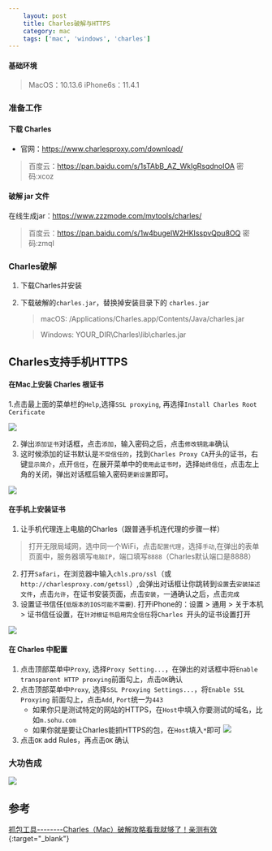 ```yaml
---
    layout: post
    title: Charles破解与HTTPS
    category: mac
    tags: ['mac', 'windows', 'charles']
---
```

#### 基础环境
> MacOS：10.13.6       iPhone6s：11.4.1

### 准备工作
#### 下载 Charles
- 官网：https://www.charlesproxy.com/download/
> 百度云：https://pan.baidu.com/s/1sTAbB_AZ_WkIgRsqdnoIOA  密码:xcoz

#### 破解 jar 文件
在线生成jar：https://www.zzzmode.com/mytools/charles/
> 百度云：https://pan.baidu.com/s/1w4bugeIW2HKIsspvQpu8OQ  密码:zmql

### Charles破解
1. 下载Charles并安装
2. 下载破解的`charles.jar`，替换掉安装目录下的 `charles.jar`
    > macOS: /Applications/Charles.app/Contents/Java/charles.jar

    > Windows: YOUR_DIR\Charles\lib\charles.jar

## Charles支持手机HTTPS
#### 在Mac上安装 Charles 根证书
1.点击最上面的菜单栏的`Help`,选择`SSL proxying`, 再选择`Install Charles Root Cerificate`

![](//cdn.jiangxiaokun.com/img/blog/charles-01.png)

2. 弹出`添加证书`对话框，点击`添加`，输入密码之后，点击`修改钥匙串`确认
3. 这时候添加的证书默认是`不受信任的`，找到`Charles Proxy CA`开头的证书，右键`显示简介`，点开`信任`，在展开菜单中的`使用此证书时`，选择`始终信任`，点击左上角的关闭，弹出对话框后输入密码`更新设置`即可。

![](//cdn.jiangxiaokun.com/img/blog/charles-02.png)

#### 在手机上安装证书
1. 让手机代理连上电脑的Charles（跟普通手机连代理的步骤一样）
> 打开无限局域网，选中同一个WiFi，点击`配置代理`，选择`手动`,在弹出的表单页面中，服务器填写`电脑IP`，端口填写`8888`（Charles默认端口是8888）
2. 打开`Safari`，在浏览器中输入`chls.pro/ssl`（或`http://charlesproxy.com/getssl`）,会弹出对话框让你跳转到`设置`去`安装描述文件`，点击`允许`，在证书安装页面，点击`安装`，一通确认之后，点击`完成`
3. 设置证书信任(`低版本的IOS可能不需要`). 打开iPhone的：设置 > 通用 > 关于本机 > 证书信任设置，在`针对根证书启用完全信任`将`Charles `开头的证书设置打开

![](//cdn.jiangxiaokun.com/img/blog/charles-03.jpg)


#### 在 Charles 中配置
1. 点击顶部菜单中`Proxy`, 选择`Proxy Setting...`，在弹出的对话框中将`Enable transparent HTTP proxying`前面勾上，点击`OK`确认
2. 点击顶部菜单中`Proxy`, 选择`SSL Proxying Settings...`，将`Enable SSL Proxying` 前面勾上，点击`Add`, `Port`统一为`443`
    - 如果你只是测试特定的网站的HTTPS，在`Host`中填入你要测试的域名，比如`m.sohu.com`
    - 如果你就是要让Charles能抓HTTPS的包，在`Host`填入`*`即可
![](//cdn.jiangxiaokun.com/img/blog/charles-04.png)
3. 点击`OK` add Rules，再点击`OK` 确认

### 大功告成

![](//cdn.jiangxiaokun.com/img/blog/charles-05.png)

## 参考
[抓包工具--------Charles（Mac）破解攻略看我就够了！亲测有效](http://blog.sina.com.cn/s/blog_13fd67a560102xl7t.html){:target="_blank"}